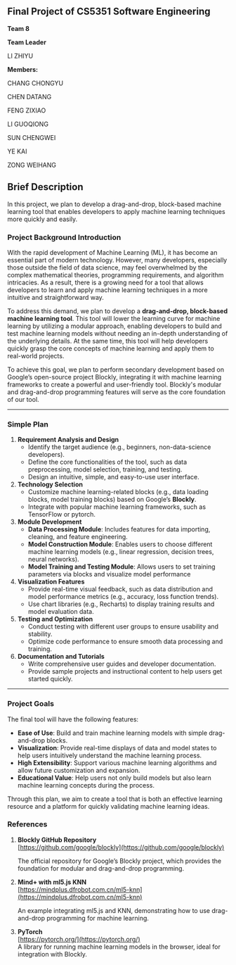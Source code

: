 ## Final Project of CS5351 Software Engineering

**Team 8**

**Team Leader**

LI ZHIYU

**Members:** 

CHANG CHONGYU

CHEN DATANG

FENG ZIXIAO

LI GUOQIONG

SUN CHENGWEI 

YE KAI

ZONG WEIHANG

## Brief Description

In this project, we plan to develop a drag-and-drop, block-based machine learning tool that enables developers to apply machine learning techniques more quickly and easily.



### Project Background Introduction

With the rapid development of Machine Learning (ML), it has become an essential part of modern technology. However, many developers, especially those outside the field of data science, may feel overwhelmed by the complex mathematical theories, programming requirements, and algorithm intricacies. As a result, there is a growing need for a tool that allows developers to learn and apply machine learning techniques in a more intuitive and straightforward way.

To address this demand, we plan to develop a **drag-and-drop, block-based machine learning tool**. This tool will lower the learning curve for machine learning by utilizing a modular approach, enabling developers to build and test machine learning models without needing an in-depth understanding of the underlying details. At the same time, this tool will help developers quickly grasp the core concepts of machine learning and apply them to real-world projects.

To achieve this goal, we plan to perform secondary development based on Google’s open-source project Blockly, integrating it with machine learning frameworks to create a powerful and user-friendly tool. Blockly's modular and drag-and-drop programming features will serve as the core foundation of our tool.

---

### Simple Plan

1. **Requirement Analysis and Design**  
   - Identify the target audience (e.g., beginners, non-data-science developers).  
   - Define the core functionalities of the tool, such as data preprocessing, model selection, training, and testing.  
   - Design an intuitive, simple, and easy-to-use user interface.
2. **Technology Selection**  
   - Customize machine learning-related blocks (e.g., data loading blocks, model training blocks) based on Google’s **Blockly**.  
   - Integrate with popular machine learning frameworks, such as TensorFlow or pytorch.  
3. **Module Development**  
   - **Data Processing Module**: Includes features for data importing, cleaning, and feature engineering.  
   - **Model Construction Module**: Enables users to choose different machine learning models (e.g., linear regression, decision trees, neural networks).  
   - **Model Training and Testing Module**: Allows users to set training parameters via blocks and visualize model performance
4. **Visualization Features**  
   - Provide real-time visual feedback, such as data distribution and model performance metrics (e.g., accuracy, loss function trends).  
   - Use chart libraries (e.g., Recharts) to display training results and model evaluation data.
5. **Testing and Optimization**  
   - Conduct testing with different user groups to ensure usability and stability.  
   - Optimize code performance to ensure smooth data processing and training.
6. **Documentation and Tutorials**  
   - Write comprehensive user guides and developer documentation.  
   - Provide sample projects and instructional content to help users get started quickly.

---

### Project Goals

The final tool will have the following features:
- **Ease of Use**: Build and train machine learning models with simple drag-and-drop blocks.  
- **Visualization**: Provide real-time displays of data and model states to help users intuitively understand the machine learning process.  
- **High Extensibility**: Support various machine learning algorithms and allow future customization and expansion.  
- **Educational Value**: Help users not only build models but also learn machine learning concepts during the process.

Through this plan, we aim to create a tool that is both an effective learning resource and a platform for quickly validating machine learning ideas.

### References

1. **Blockly GitHub Repository**  
   [https://github.com/google/blockly](https://github.com/google/blockly)  

   The official repository for Google’s Blockly project, which provides the foundation for modular and drag-and-drop programming.

2. **Mind+ with ml5.js KNN**  
   [https://mindplus.dfrobot.com.cn/ml5-knn](https://mindplus.dfrobot.com.cn/ml5-knn)  

   An example integrating ml5.js and KNN, demonstrating how to use drag-and-drop programming for machine learning.

3. **PyTorch**  
   [https://pytorch.org/](https://pytorch.org/)  
   A library for running machine learning models in the browser, ideal for integration with Blockly.

